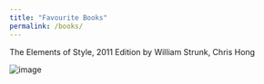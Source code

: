 ```yaml
---
title: "Favourite Books"
permalink: /books/
---
```



The Elements of Style, 2011 Edition by William Strunk, Chris Hong

![image](https://shiraz-ahmad.com/assets/images/eos.jpg)
